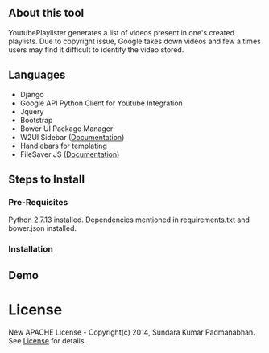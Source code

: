  ## About this tool ##

YoutubePlaylister generates a list of videos present in one's created playlists. Due to copyright issue, Google takes down videos and few a times users may find it difficult to identify the video stored. 

## Languages ##

* Django
* Google API Python Client for Youtube Integration
* Jquery
* Bootstrap
* Bower UI Package Manager
* W2UI Sidebar (<a href="http://w2ui.com/web/docs/1.5/sidebar" target="_blank">Documentation</a>)
* Handlebars for templating
* FileSaver JS (<a href="https://eligrey.com/demos/FileSaver.js/" target="_blank">Documentation</a>)


      
## Steps to Install ##

### Pre-Requisites ###

Python 2.7.13 installed. 
Dependencies mentioned in requirements.txt and bower.json installed. 

### Installation ###
  

## Demo ##


# License #
New APACHE License - Copyright(c) 2014, Sundara Kumar Padmanabhan. 
See [License](http://www.apache.org/licenses/LICENSE-2.0.html) for details.
